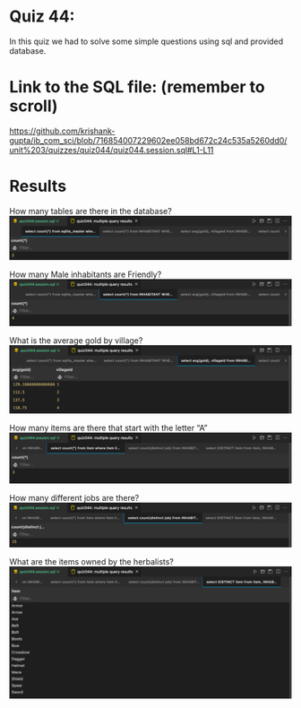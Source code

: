 # Quiz 44: 

In this quiz we had to solve some simple questions using sql and provided database.

# Link to the SQL file: (remember to scroll)

https://github.com/krishank-gupta/ib_com_sci/blob/716854007229602ee058bd672c24c535a5260dd0/unit%203/quizzes/quiz044/quiz044.session.sql#L1-L11

# Results 

How many tables are there in the database?
![quiz44results-1](./1.png)

How many Male inhabitants are Friendly?
![quiz44results-2](./2.png)

What is the average gold by village?
![quiz44results-3](./3.png)

How many items are there that start with the letter “A”
![quiz44results-4](./4.png)

How many different jobs are there? 
![quiz44results-5](./5.png)

What are the items owned by the herbalists?
![quiz44results-6](./6.png)

